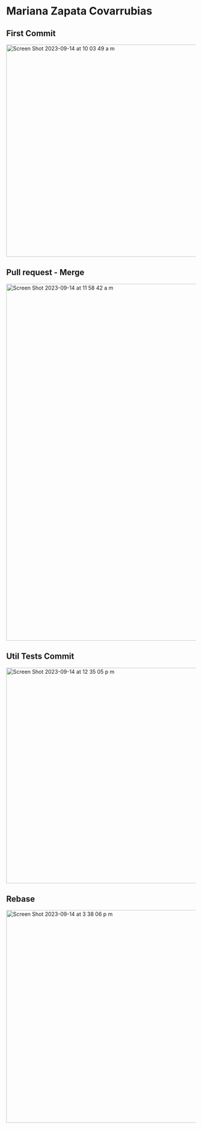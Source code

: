 # Mariana Zapata Covarrubias
## First Commit
<img width="564" alt="Screen Shot 2023-09-14 at 10 03 49 a m" src="https://github.com/MarianaZapata/ECE444-F2023-Assignment1/assets/91971999/d2a90e7c-8472-4ec9-bf6e-110722431fdb">

## Pull request - Merge
<img width="948" alt="Screen Shot 2023-09-14 at 11 58 42 a m" src="https://github.com/MarianaZapata/ECE444-F2023-Assignment1/assets/91971999/d96029fa-9d3f-4bc9-b17f-74d31e025d3c">

## Util Tests Commit
<img width="573" alt="Screen Shot 2023-09-14 at 12 35 05 p m" src="https://github.com/MarianaZapata/ECE444-F2023-Assignment1/assets/91971999/071f86e6-742c-442e-815a-ba08ec0bc502">

## Rebase
<img width="565" alt="Screen Shot 2023-09-14 at 3 38 06 p m" src="https://github.com/MarianaZapata/ECE444-F2023-Assignment1/assets/91971999/0057759e-c207-4bb5-bd38-7513e29d37c7">
